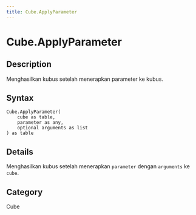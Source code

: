 ```yaml
---
title: Cube.ApplyParameter
---
```


# Cube.ApplyParameter


## Description

Menghasilkan kubus setelah menerapkan parameter ke kubus.


## Syntax

```powerquery
Cube.ApplyParameter(
    cube as table,
    parameter as any,
    optional arguments as list
) as table
```


## Details

Menghasilkan kubus setelah menerapkan <code>parameter</code> dengan <code>arguments</code> ke <code>cube</code>.



## Category
Cube
